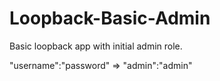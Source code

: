 # Loopback-Basic-Admin
Basic loopback app with initial admin role.

"username":"password" => "admin":"admin"
